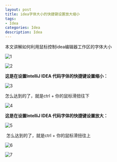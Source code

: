 ```yaml
---
layout: post
title: idea字体大小的快捷键设置放大缩小
tags:
- Idea
categories: Idea
description: Idea
---
```


本文讲解如何利用鼠标控制idea编辑器工作区的字体大小

<!-- more --> 

![1](/images/Idea/Idea_font1.png)

![2](/images/Idea/Idea_font2.png)

**这是在设置IntelliJ IDEA 代码字体的快捷键设置缩小：** 

![3](/images/Idea/Idea_font3.png)

怎么达到的了，就是ctrl + 你的鼠标滑扭往下 

![4](/images/Idea/Idea_font4.png)

**这是在设置IntelliJ IDEA 代码字体的快捷键设置放大：** 

![5](/images/Idea/Idea_font5.png)

 怎么达到的了，就是ctrl + 你的鼠标滑扭往上 

![6](/images/Idea/Idea_font6.png)

![7](/images/Idea/Idea_font7.png)